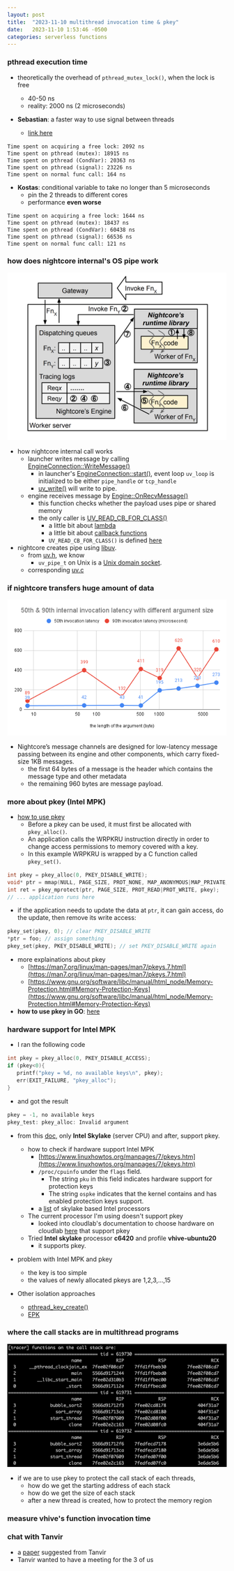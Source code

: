 ```yaml
---
layout: post
title:  "2023-11-10 multithread invocation time & pkey"
date:   2023-11-10 1:53:46 -0500
categories: serverless functions
---
```

### pthread execution time
- theoretically the overhead of `pthread_mutex_lock()`, when the lock is free
	+ 40-50 ns
	+ reality: 2000 ns (2 microseconds) 

- <strong>Sebastian</strong>: a faster way to use signal between threads
	+ [link here](https://stackoverflow.com/questions/4016789/sleeping-in-a-thread-c-posix-threads/4676069#4676069)

```
Time spent on acquiring a free lock: 2092 ns
Time spent on pthread (mutex): 18915 ns
Time spent on pthread (CondVar): 20363 ns
Time spent on pthread (signal): 23226 ns
Time spent on normal func call: 164 ns
```

- <strong>Kostas</strong>: conditional variable to take no longer than 5 microseconds
	+ pin the 2 threads to different cores
	+ performance <strong>even worse</strong>

```
Time spent on acquiring a free lock: 1644 ns
Time spent on pthread (mutex): 18437 ns
Time spent on pthread (CondVar): 60438 ns
Time spent on pthread (signal): 66536 ns
Time spent on normal func call: 121 ns
```

### how does nightcore internal's OS pipe work
![s2](/assets/2023-11-10/s2.png)

- how nightcore internal call works
	+ launcher writes message by calling [EngineConnection::WriteMessage()](https://github.com/zyuxuan0115/nightcore/blob/asplos-release/src/launcher/engine_connection.cpp#L73)
		* in launcher's [EngineConnection::start()](https://github.com/zyuxuan0115/nightcore/blob/asplos-release/src/launcher/engine_connection.cpp#L23), event loop `uv_loop` is initialized to be either `pipe_handle` or `tcp_handle` 
		* [uv_write()](https://github.com/zyuxuan0115/nightcore/blob/asplos-release/src/launcher/engine_connection.cpp#L82) will write to pipe. 
	+ engine receives message by [Engine::OnRecvMessage()](https://github.com/ut-osa/nightcore/blob/asplos-release/src/engine/engine.cpp#L223)
		* this function checks whether the payload uses pipe or shared memory
		* the only caller is [UV_READ_CB_FOR_CLASS()](https://github.com/ut-osa/nightcore/blob/asplos-release/src/engine/message_connection.cpp#L276)
			* a little bit about [lambda](https://www.cprogramming.com/c++11/c++11-lambda-closures.html)
			* a little bit about [callback functions](https://developer.mozilla.org/en-US/docs/Glossary/Callback_function)
			* `UV_READ_CB_FOR_CLASS()` is defined [here](https://github.com/ut-osa/nightcore/blob/asplos-release/src/common/uv.h#L101)
- nightcore creates pipe using [libuv](https://github.com/libuv/libuv).
	+ from [uv.h](https://github.com/libuv/libuv/blob/v1.x/include/uv.h#L821), we know 
		* `uv_pipe_t` on Unix is a [Unix domain socket](https://en.wikipedia.org/wiki/Unix_domain_socket).
	+ corresponding [uv.c](https://github.com/libuv/libuv/blob/v1.x/src/unix/pipe.c)

### if nightcore transfers huge amount of data
![latency](/assets/2023-11-10/latency.png)

- Nightcore’s message channels are designed for low-latency message passing between its engine and other components, which carry fixed-size 1KB messages. 
	+ the first 64 bytes of a message is the header which contains the message type
and other metadata
	+ the remaining 960 bytes are message payload. 


### more about pkey (Intel MPK)
- [how to use pkey](https://www.kernel.org/doc/html/next/core-api/protection-keys.html)
	+ Before a pkey can be used, it must first be allocated with `pkey_alloc()`. 
	+ An application calls the WRPKRU instruction directly in order to change access permissions to memory covered with a key. 
	+ In this example WRPKRU is wrapped by a C function called `pkey_set()`.

```c++
int pkey = pkey_alloc(0, PKEY_DISABLE_WRITE);
void* ptr = mmap(NULL, PAGE_SIZE, PROT_NONE, MAP_ANONYMOUS|MAP_PRIVATE, -1, 0);
int ret = pkey_mprotect(ptr, PAGE_SIZE, PROT_READ|PROT_WRITE, pkey);
// ... application runs here
```

- if the application needs to update the data at `ptr`, it can gain access, do the update, then remove its write access:

```c++
pkey_set(pkey, 0); // clear PKEY_DISABLE_WRITE
*ptr = foo; // assign something
pkey_set(pkey, PKEY_DISABLE_WRITE); // set PKEY_DISABLE_WRITE again
```

- more explainations about pkey
	+ [https://man7.org/linux/man-pages/man7/pkeys.7.html](https://man7.org/linux/man-pages/man7/pkeys.7.html)
  + [https://www.gnu.org/software/libc/manual/html_node/Memory-Protection.html#Memory-Protection-Keys](https://www.gnu.org/software/libc/manual/html_node/Memory-Protection.html#Memory-Protection-Keys)
- <strong>how to use pkey in GO</strong>: [here](https://charlycst.github.io/posts/mpk/)

### hardware support for Intel MPK
- I ran the following code

```c++
int pkey = pkey_alloc(0, PKEY_DISABLE_ACCESS);
if (pkey<0){
   printf("pkey = %d, no available keys\n", pkey);
   err(EXIT_FAILURE, "pkey_alloc");
}
```

- and got the result

```c++
pkey = -1, no available keys
pkey_test: pkey_alloc: Invalid argument
```

- from this [doc](https://www.kernel.org/doc/html/next/core-api/protection-keys.html), only <strong>Intel Skylake</strong> (server CPU) and after, support pkey.
	+ how to check if hardware support Intel MPK
		* [https://www.linuxhowtos.org/manpages/7/pkeys.htm](https://www.linuxhowtos.org/manpages/7/pkeys.htm)
		* `/proc/cpuinfo` under the `flags` field. 
			- The string `pku` in this field indicates hardware support for protection keys 
			- The string `ospke` indicates that the kernel contains and has enabled protection keys support.
		* a [list](https://en.wikipedia.org/wiki/List_of_Intel_Xeon_processors_(Skylake-based)) of skylake based Intel processors
	+ The current processor I'm using doesn't support pkey
		* looked into cloudlab's documentation to choose hardware on cloudlab [here](https://docs.cloudlab.us/hardware.html) that support pkey
	+ Tried <strong>Intel skylake</strong> processor <strong>c6420</strong> and profile <strong>vhive-ubuntu20</strong>
		* it supports pkey.
- problem with Intel MPK and pkey
	* the key is too simple
	* the values of newly allocated pkeys are 1,2,3,...,15

- Other isolation approaches
	+ [pthread_key_create()](https://linux.die.net/man/3/pthread_key_create)
	+ [EPK](https://ipads.se.sjtu.edu.cn/_media/pub/members/2022_-_a_-_atc_-_epk.pdf)

### where the call stacks are in multithread programs
![s1](/assets/2023-11-10/s1.png)

- if we are to use pkey to protect the call stack of each threads, 
	+ how do we get the starting address of each stack
	+ how do we get the size of each stack
	+ after a new thread is created, how to protect the memory region 

### measure vhive's function invocation time

### chat with Tanvir
- a [paper](https://homes.cs.washington.edu/~arvind/papers/google-rpc.pdf) suggested from Tanvir
- Tanvir wanted to have a meeting for the 3 of us
